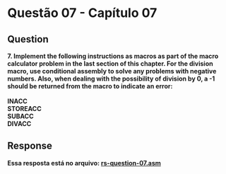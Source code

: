# Questão 07 - Capítulo 07

## Question

**7. Implement the following instructions as macros as part of the macro calculator
problem in the last section of this chapter. For the division macro, use conditional assembly to solve any problems with negative numbers. Also, when
dealing with the possibility of division by 0, a -1 should be returned from the
macro to indicate an error:
<br/>
<br/>INACC
<br/>STOREACC
<br/>SUBACC
<br/>DIVACC**

## Response

**Essa resposta está no arquivo: <a href="./rs-question-07.asm">rs-question-07.asm</a></p>**
